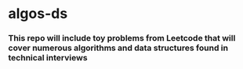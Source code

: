 # algos-ds

### This repo will include toy problems from Leetcode that will cover numerous algorithms and data structures found in technical interviews
